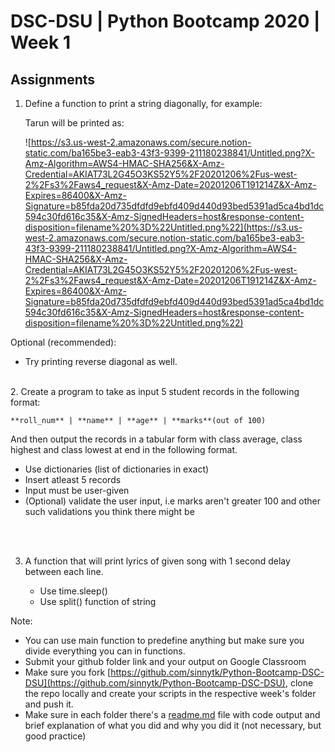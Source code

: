 # DSC-DSU | Python Bootcamp 2020 | Week 1

## Assignments

1. Define a function to print a string diagonally, for example:

   Tarun will be printed as:

   ![https://s3.us-west-2.amazonaws.com/secure.notion-static.com/ba165be3-eab3-43f3-9399-211180238841/Untitled.png?X-Amz-Algorithm=AWS4-HMAC-SHA256&X-Amz-Credential=AKIAT73L2G45O3KS52Y5%2F20201206%2Fus-west-2%2Fs3%2Faws4_request&X-Amz-Date=20201206T191214Z&X-Amz-Expires=86400&X-Amz-Signature=b85fda20d735dfdfd9ebfd409d440d93bed5391ad5ca4bd1dc594c30fd616c35&X-Amz-SignedHeaders=host&response-content-disposition=filename%20%3D%22Untitled.png%22](https://s3.us-west-2.amazonaws.com/secure.notion-static.com/ba165be3-eab3-43f3-9399-211180238841/Untitled.png?X-Amz-Algorithm=AWS4-HMAC-SHA256&X-Amz-Credential=AKIAT73L2G45O3KS52Y5%2F20201206%2Fus-west-2%2Fs3%2Faws4_request&X-Amz-Date=20201206T191214Z&X-Amz-Expires=86400&X-Amz-Signature=b85fda20d735dfdfd9ebfd409d440d93bed5391ad5ca4bd1dc594c30fd616c35&X-Amz-SignedHeaders=host&response-content-disposition=filename%20%3D%22Untitled.png%22)

Optional (recommended):

- Try printing reverse diagonal as well.

<br>
2. Create a program to take as input 5 student records in the following format:

```
**roll_num** | **name** | **age** | **marks**(out of 100)
```

And then output the records in a tabular form with class average, class highest and class lowest at end in the following format.

- Use dictionaries (list of dictionaries in exact)
- Insert atleast 5 records
- Input must be user-given
- (Optional) validate the user input, i.e marks aren't greater 100 and other such validations you think there might be

<br>
<br>

3. A function that will print lyrics of given song with 1 second delay between each line.

   - Use time.sleep()
   - Use split() function of string

Note:

- You can use main function to predefine anything but make sure you divide everything you can in functions.
- Submit your github folder link and your output on Google Classroom
- Make sure you fork [https://github.com/sinnytk/Python-Bootcamp-DSC-DSU](https://github.com/sinnytk/Python-Bootcamp-DSC-DSU), clone the repo locally and create your scripts in the respective week's folder and push it.
- Make sure in each folder there's a [readme.md](http://readme.md) file with code output and brief explanation of what you did and why you did it (not necessary, but good practice)